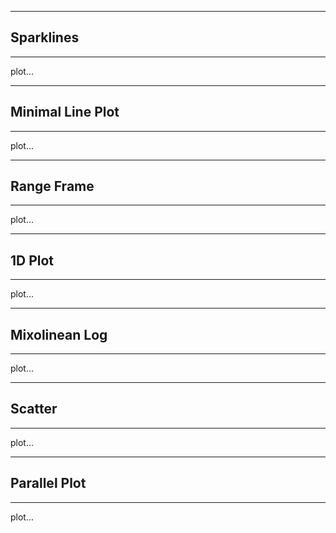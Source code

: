 
____
## Sparklines
____

plot...


____
## Minimal Line Plot
____

plot...



____
## Range Frame
____

plot...



____
## 1D Plot
____

plot...



____
## Mixolinean Log
____

plot...



____
## Scatter
____

plot...



____
## Parallel Plot
____

plot...




